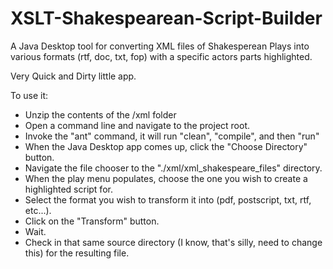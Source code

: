 XSLT-Shakespearean-Script-Builder
=================================

A Java Desktop tool for converting XML files of Shakesperean Plays into various formats (rtf, doc, txt, fop) with a specific actors parts highlighted.

Very Quick and Dirty little app. 

To use it:

* Unzip the contents of the /xml folder
* Open a command line and navigate to the project root.
* Invoke the "ant" command, it will run "clean", "compile", and then "run"
* When the Java Desktop app comes up, click the "Choose Directory" button.
* Navigate the file chooser to the "./xml/xml_shakespeare_files" directory.
* When the play menu populates, choose the one you wish to create a highlighted script for. 
* Select the format you wish to transform it into (pdf, postscript, txt, rtf, etc...). 
* Click on the "Transform" button.
* Wait.
* Check in that same source directory (I know, that's silly, need to change this) for the resulting file.
